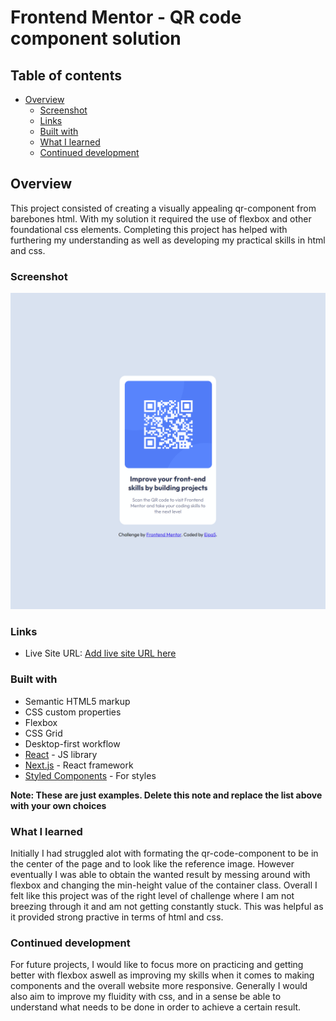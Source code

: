 # Frontend Mentor - QR code component solution

## Table of contents
- [Overview](#overview)
  - [Screenshot](#screenshot)
  - [Links](#links)
  - [Built with](#built-with)
  - [What I learned](#what-i-learned)
  - [Continued development](#continued-development)

## Overview
This project consisted of creating a visually appealing qr-component from barebones html. With my solution it required the use of flexbox and other foundational css elements. Completing this project has helped with furthering my understanding as well as developing my practical skills in html and css.
### Screenshot
![](/screenshots/Screenshot%202024-03-27%20134044.png)

### Links
- Live Site URL: [Add live site URL here](https://eipa5.github.io/qr-code-component/)

### Built with

- Semantic HTML5 markup
- CSS custom properties
- Flexbox
- CSS Grid
- Desktop-first workflow
- [React](https://reactjs.org/) - JS library
- [Next.js](https://nextjs.org/) - React framework
- [Styled Components](https://styled-components.com/) - For styles

**Note: These are just examples. Delete this note and replace the list above with your own choices**

### What I learned

Initially I had struggled alot with formating the qr-code-component to be in the center of the page and to look like the reference image. However eventually I was able to obtain the wanted result by messing around with flexbox and changing the min-height value of the container class. Overall I felt like this project was of the right level of challenge where I am not breezing through it and am not getting constantly stuck. This was helpful as it provided strong practive in terms of html and css.


### Continued development

For future projects, I would like to focus more on practicing and getting better with flexbox aswell as improving my skills when it comes to making components and the overall website more responsive. Generally I would also aim to improve my fluidity with css, and in a sense be able to understand what needs to be done in order to achieve a certain result.

